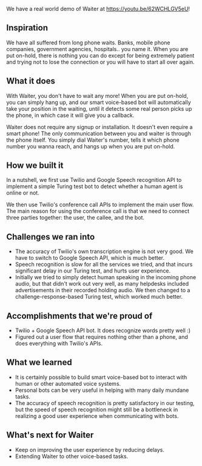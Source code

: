 We have a real world demo of Waiter at https://youtu.be/62WCHLGV5eU!

## Inspiration

We have all suffered from long phone waits. Banks, mobile phone companies, government agencies, hospitals.. you name it. When you are put on-hold, there is nothing you can do except for being extremely patient and trying not to lose the connection or you will have to start all over again.

## What it does

With Waiter, you don't have to wait any more! When you are put on-hold, you can simply hang up, and our smart voice-based bot will automatically take your position in the waiting, until it detects some real person picks up the phone, in which case it will give you a callback.

Waiter does not require any signup or installation. It doesn't even require a smart phone! The only communication between you and waiter is through the phone itself. You simply dial Waiter's number, tells it which phone number you wanna reach, and hangs up when you are put on-hold.

## How we built it

In a nutshell, we first use Twilio and Google Speech recognition API to implement a simple Turing test bot to detect whether a human agent is online or not.

We then use Twilio's conference call APIs to implement the main user flow. The main reason for using the conference call is that we need to connect three parties together: the user, the callee, and the bot.

## Challenges we ran into

- The accuracy of Twilio's own transcription engine is not very good. We have to switch to Google Speech API, which is much better.
- Speech recognition is slow for all the services we tried, and that incurs significant delay in our Turing test, and hurts user experience.
- Initially we tried to simply detect human speaking in the incoming phone audio, but that didn't work out very well, as many helpdesks included advertisements in their recorded holding audio. We then changed to a challenge-response-based Turing test, which worked much better.

## Accomplishments that we're proud of

- Twilio + Google Speech API bot. It does recognize words pretty well :)
- Figured out a user flow that requires nothing other than a phone, and does everything with Twilio's APIs.

## What we learned

- It is certainly possible to build smart voice-based bot to interact with human or other automated voice systems.
- Personal bots can be very useful in helping with many daily mundane tasks.
- The accuracy of speech recognition is pretty satisfactory in our testing, but the speed of speech recognition might still be a bottleneck in realizing a good user experience when communicating with bots.

## What's next for Waiter

- Keep on improving the user experience by reducing delays.
- Extending Waiter to other voice-based tasks.


